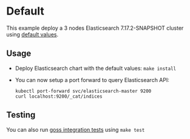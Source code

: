 # Default

This example deploy a 3 nodes Elasticsearch 7.17.2-SNAPSHOT cluster using
[default values][].


## Usage

* Deploy Elasticsearch chart with the default values: `make install`

* You can now setup a port forward to query Elasticsearch API:

  ```
  kubectl port-forward svc/elasticsearch-master 9200
  curl localhost:9200/_cat/indices
  ```


## Testing

You can also run [goss integration tests][] using `make test`


[goss integration tests]: https://github.com/elastic/helm-charts/tree/7.17/elasticsearch/examples/default/test/goss.yaml
[default values]: https://github.com/elastic/helm-charts/tree/7.17/elasticsearch/values.yaml
